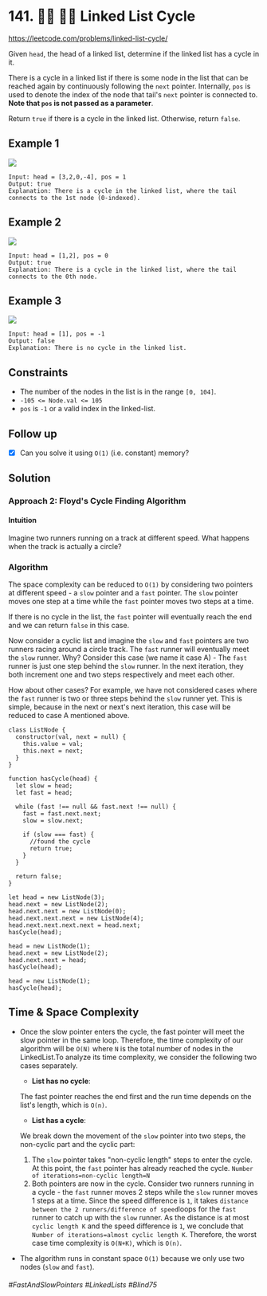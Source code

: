 # 141. 👩‍🦯 🧙‍♀️ Linked List Cycle
https://leetcode.com/problems/linked-list-cycle/

Given `head`, the head of a linked list, determine if the linked list has a cycle in it.

There is a cycle in a linked list if there is some node in the list that can be reached again by continuously following the `next` pointer. Internally, `pos` is used to denote the index of the node that tail's `next` pointer is connected to. <b>Note that `pos` is not passed as a parameter</b>.

Return `true` if there is a cycle in the linked list. Otherwise, return `false`.

## Example 1
![](https://assets.leetcode.com/uploads/2018/12/07/circularlinkedlist.png)
````
Input: head = [3,2,0,-4], pos = 1
Output: true
Explanation: There is a cycle in the linked list, where the tail connects to the 1st node (0-indexed).
````

## Example 2
![](https://assets.leetcode.com/uploads/2018/12/07/circularlinkedlist_test2.png)
````
Input: head = [1,2], pos = 0
Output: true
Explanation: There is a cycle in the linked list, where the tail connects to the 0th node.
````

## Example 3
![](https://assets.leetcode.com/uploads/2018/12/07/circularlinkedlist_test3.png)
````
Input: head = [1], pos = -1
Output: false
Explanation: There is no cycle in the linked list.
````

## Constraints
- The number of the nodes in the list is in the range `[0, 104]`.
- `-105 <= Node.val <= 105`
- `pos` is `-1` or a valid index in the linked-list.
 

## Follow up
- [x] Can you solve it using `O(1)` (i.e. constant) memory?

## Solution
### Approach 2: Floyd's Cycle Finding Algorithm
#### Intuition

Imagine two runners running on a track at different speed. What happens when the track is actually a circle?

### Algorithm

The space complexity can be reduced to `O(1)` by considering two pointers at different speed - a `slow` pointer and a `fast` pointer. The `slow` pointer moves one step at a time while the `fast` pointer moves two steps at a time.

If there is no cycle in the list, the `fast` pointer will eventually reach the end and we can return `false` in this case.

Now consider a cyclic list and imagine the `slow` and `fast` pointers are two runners racing around a circle track. The `fast` runner will eventually meet the `slow` runner. Why? Consider this case (we name it case A) - The `fast` runner is just one step behind the `slow` runner. In the next iteration, they both increment one and two steps respectively and meet each other.

How about other cases? For example, we have not considered cases where the `fast` runner is two or three steps behind the `slow` runner yet. This is simple, because in the next or next's next iteration, this case will be reduced to case A mentioned above.

````
class ListNode {
  constructor(val, next = null) {
    this.value = val;
    this.next = next;
  }
}

function hasCycle(head) {
  let slow = head;
  let fast = head;

  while (fast !== null && fast.next !== null) {
    fast = fast.next.next;
    slow = slow.next;

    if (slow === fast) {
      //found the cycle
      return true;
    }
  }

  return false;
}

let head = new ListNode(3);
head.next = new ListNode(2);
head.next.next = new ListNode(0);
head.next.next.next = new ListNode(4);
head.next.next.next.next = head.next;
hasCycle(head);

head = new ListNode(1);
head.next = new ListNode(2);
head.next.next = head;
hasCycle(head);

head = new ListNode(1);
hasCycle(head);

````

## Time & Space Complexity
- Once the slow pointer enters the cycle, the fast pointer will meet the slow pointer in the same loop. Therefore, the time complexity of our algorithm will be `O(N)` where `N` is the total number of nodes in the LinkedList.To analyze its time complexity, we consider the following two cases separately.
  - <b>List has no cycle</b>:
  
  The fast pointer reaches the end first and the run time depends on the list's length, which is `O(n)`.
  - <b>List has a cycle</b>:
  
  We break down the movement of the `slow` pointer into two steps, the non-cyclic part and the cyclic part:
  
  1. The `slow` pointer takes "non-cyclic length" steps to enter the cycle. At this point, the `fast` pointer has already reached the cycle. `Number of iterations=non-cyclic length=N`
  2. Both pointers are now in the cycle. Consider two runners running in a cycle - the `fast` runner moves 2 steps while the `slow` runner moves 1 steps at a time. Since the speed difference is `1`, it takes `distance between the 2 runners/difference of speed`loops for the `fast` runner to catch up with the `slow` runner. As the distance is at most `cyclic length K` and the speed difference is `1`, we conclude that
`Number of iterations=almost cyclic length K`.
Therefore, the worst case time complexity is `O(N+K)`, which is `O(n)`.


- The algorithm runs in constant space `O(1)` because we only use two nodes (`slow` and `fast`).
###### #FastAndSlowPointers #LinkedLists #Blind75
